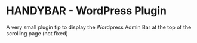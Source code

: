 HANDYBAR - WordPress Plugin
==================

A very small plugin tip to display the Wordpress Admin Bar at the top of the scrolling page (not fixed)

